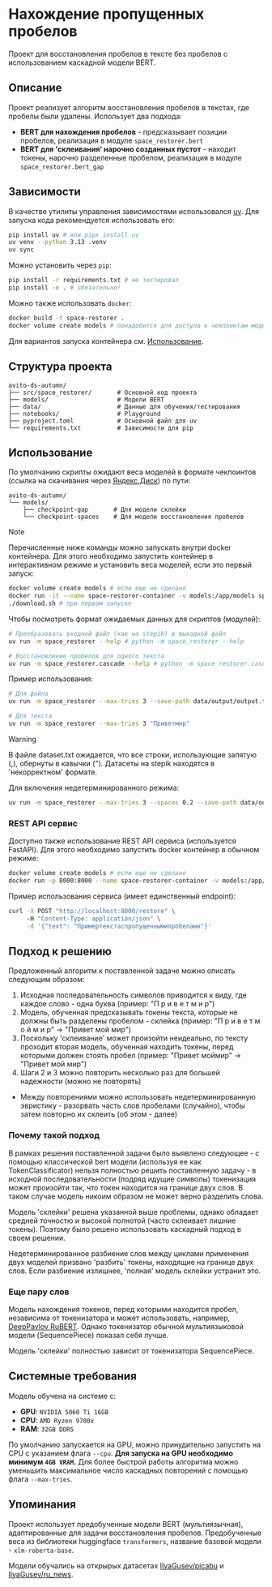 # Нахождение пропущенных пробелов

Проект для восстановления пробелов в тексте без пробелов с использованием каскадной модели BERT.

## Описание

Проект реализует алгоритм восстановления пробелов в текстах, где пробелы были удалены. Использует два подхода:
- **BERT для нахождения пробелов** - предсказывает позиции пробелов, реализация в модуле `space_restorer.bert`
- **BERT для 'склеивания' нарочно созданных пустот** - находит токены, нарочно разделенные пробелом, реализация в модуле `space_restorer.bert_gap`

## Зависимости
В качестве утилиты управления зависимостями использовался [uv](https://docs.astral.sh/uv/).
Для запуска кода рекомендуется использовать его:
```sh
pip install uv # или pipx install uv
uv venv --python 3.13 .venv
uv sync
```

Можно установить через `pip`:
```sh
pip install -r requirements.txt # не тестировал
pip install -e . # обязательно!
```

Можно также использовать `docker`:
```sh
docker build -t space-restorer .
docker volume create models # понадобится для доступа к чекпоинтам моделей в контейнере
```

Для вариантов запуска контейнера см. [Использование](#использование).

## Структура проекта

```
avito-ds-autumn/
├── src/space_restorer/       # Основной код проекта
├── models/                   # Модели BERT
├── data/                     # Данные для обучения/тестирования
├── notebooks/                # Playground
├── pyproject.toml            # Основной файл для uv
└── requirements.txt          # Зависимости для pip
```

## Использование

По умолчанию скрипты ожидают веса моделей в формате чекпоинтов (ссылка на скачивания через [Яндекс.Диск](https://disk.yandex.ru/d/PVFVTkbnQPnjhw))
по пути:
```
avito-ds-autumn/
└── models/
    ├── checkpoint-gap       # Для модели склейки
    └── checkpoint-spaces    # Для модели восстановления пробелов
```

> [!Note]
> Перечисленные ниже команды можно запускать внутри docker контейнера.
> Для этого необходимо запустить контейнер в интерактивном режиме и установить веса моделей, если это первый запуск:
> ```sh
> docker volume create models # если еще не сделано
> docker run -it --name space-restorer-container -v models:/app/models space-restorer /bin/bash
> ./download.sh # при первом запуске
> ```

Чтобы посмотреть формат ожидаемых данных для скриптов (модулей):
```sh
# Преобразовать входной файл (как на stepik) в выходной файл
uv run -m space_restorer --help # python -m space_restorer --help

# Восстановление пробелов для одного текста
uv run -m space_restorer.cascade --help # python -m space_restorer.cascade --help
```

Пример использования:
```sh
# Для файла
uv run -m space_restorer --max-tries 3 --save-path data/output/output.txt data/input/dataset.txt

# Для текста
uv run -m space_restorer --max-tries 3 "Приветмир"
```

> [!Warning]
> В файле dataset.txt ожидается, что все строки, использующие запятую (,), обернуты в кавычки (").
> Датасеты на stepik находятся в 'некорректном' формате.

Для включения недетерминированного режима:
```sh
uv run -m space_restorer --max-tries 3 --spaces 0.2 --save-path data/output/output.txt data/input/dataset.txt
```

### REST API сервис
Доступно также использование REST API сервиса (используется FastAPI).
Для этого необходимо запустить docker контейнер в обычном режиме:
```sh
docker volume create models # если еще не сделано
docker run -p 8000:8000 --name space-restorer-container -v models:/app/models space-restorer # веса скачаются автоматически
```

Пример использования сервиса (имеет единственный endpoint):
```sh
curl -X POST "http://localhost:8000/restore" \                                                                   [.venv|v3.13.7][main]
     -H "Content-Type: application/json" \
     -d '{"text": "Примертекстаспропущеннымипробелами"}'
```

## Подход к решению
Предложенный алгоритм к поставленной задаче можно описать следующим образом:
1) Исходная последовательность символов приводится к виду, где каждое слово - одна буква (пример: "П р и в е т м и р")
2) Модель, обученная предсказывать токены текста, которые не должны быть разделены пробелом - склейка (пример: "П р и в е т м о й м и р" -> "Привет мой мир")
3) Поскольку 'склеивание' может произойти неидеально, по тексту проходит вторая модель, обученная находить токены, перед которыми должен стоять пробел (пример: "Привет моймир" -> "Привет мой мир")
4) Шаги 2 и 3 можно повторить несколько раз для большей надежности (можно не повторять)
  - Между повторениями можно использовать недетерминированную эвристику - разорвать часть слов пробелами (случайно), чтобы затем повторно их склеить (об этом - далее)

### Почему такой подход
В рамках решения поставленной задачи было выявлено следующее - с помощью классической bert модели (используя ее как TokenClassificator) нельзя полностью решить поставленную задачу - в исходной последовательности (подряд идущие символы) токенизация может произойти так, что токен находится на границе двух слов. В таком случае модель никоим образом не может верно разделить слова.

Модель 'склейки' решена указанной выше проблемы, однако обладает средней точностю и высокой полнотой (часто склеивает лишние токены).
Поэтому было решено использовать каскадный подход в своем решении.

Недетерминированное разбиение слов между циклами применения двух моделей призвано 'разбить' токены, находящие на границе двух слов.
Если разбиение излишнее, 'полная' модель склейки устранит это.

### Еще пару слов
Модель нахождения токенов, перед которыми находится пробел, независима от токенизатора и может использовать, например, [DeepPavlov RuBERT](https://huggingface.co/DeepPavlov/rubert-base-cased).
Однако токенизатор обычной мультиязыковой модели (SequencePiece) показал себя лучше.

Модель 'склейки' полностью зависит от токенизатора SequencePiece.

## Системные требования
Модель обучена на системе с:
- **GPU**: `NVIDIA 5060 Ti 16GB`
- **CPU**: `AMD Ryzen 9700x`
- **RAM**: `32GB DDR5`

По умолчанию запускается на GPU, можно принудительно запустить на CPU с указанием флага `--cpu`.
**Для запуска на GPU необходимо минимум `4GB VRAM`.**
Для более быстрой работы алгоритма можно уменьшить максимальное число каскадных повторений с помощью флага `--max-tries`.

## Упоминания

Проект использует предобученные модели BERT (мультиязычная), адаптированные для задачи восстановления пробелов.
Предобученные веса из библиотеки huggingface `transformers`, название базовой модели - `xlm-roberta-base`.

Модели обучались на открырых датасетах [IlyaGusev/picabu](https://huggingface.co/datasets/IlyaGusev/pikabu) и [IlyaGusev/ru_news](https://huggingface.co/datasets/IlyaGusev/ru_news).
